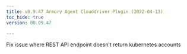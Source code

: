```yaml
---
title: v0.9.47 Armory Agent Clouddriver Plugin (2022-04-13)
toc_hide: true
version: 00.09.47

---
```


Fix issue where REST API endpoint doesn’t return kubernetes accounts

